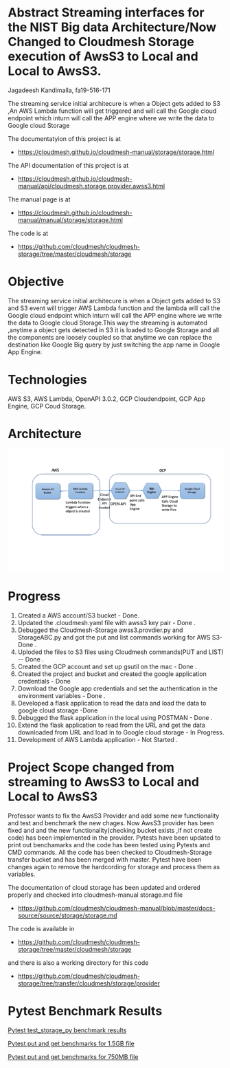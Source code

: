 # Abstract Streaming interfaces for the NIST Big data Architecture/Now Changed to Cloudmesh Storage execution of AwsS3 to Local and Local to AwsS3.

Jagadeesh Kandimalla, fa19-516-171 

The streaming service initial architecure is when a Object gets added to S3 ,An AWS Lambda function will get triggered and will call the Google cloud endpoint which inturn will call the APP engine where we write the data to Google cloud Storage


The documentatyion of this project is at 

* <https://cloudmesh.github.io/cloudmesh-manual/storage/storage.html>

The API documentation of this project is at

* <https://cloudmesh.github.io/cloudmesh-manual/api/cloudmesh.storage.provider.awss3.html>

The manual page is at 

* <https://cloudmesh.github.io/cloudmesh-manual/manual/storage/storage.html>


The code is at 

* <https://github.com/cloudmesh/cloudmesh-storage/tree/master/cloudmesh/storage>



# Objective

The streaming service initial architecure is when a Object gets added to S3 and S3 event will trigger AWS Lambda function and the lambda will call the Google cloud endpoint which inturn will call the APP engine where we write the data to Google cloud Storage.This way the streaming is automated ,anytime a object gets detected in S3 it is loaded to Google Storage and all the components are loosely coupled so that anytime we can replace the destination like Google Big query by just switching the app name in Google App Engine.


# Technologies

AWS S3,
AWS Lambda,
OpenAPI 3.0.2,
GCP Cloudendpoint,
GCP App Engine,
GCP Coud Storage.

# Architecture

![architecture](images/architecuture-171.png)

# Progress
1. Created a AWS account/S3 bucket - Done.
2. Updated the .cloudmesh.yaml file with awss3 key pair - Done .
3. Debugged the Cloudmesh-Storage awss3.provdier.py and StorageABC.py and got the put and list commands working for AWS S3- Done .
4. Uploded the files to S3 files using Cloudmesh commands(PUT and LIST) -- Done . 
5. Created the GCP account and set up gsutil on the mac - Done .
6. Created the project and bucket and created the google application credentials - Done 
7. Download the Google app credentials and set the authentication in the environment variables - Done . 
8. Developed a flask application to read the data and load the data to google cloud storage -Done 
9. Debugged the flask application in the local using POSTMAN - Done . 
10. Extend the flask application to read from the URL and get the data downloaded from URL and load in to Google cloud storage - In Progress.<br/>
11. Development of AWS Lambda application - Not Started . 

# Project Scope changed from streaming to AwsS3 to Local and Local to AwsS3

Professor wants to fix the AwsS3 Provider and add some new functionality and test and benchmark the new chages.
Now AwsS3 provider has been fixed and and the new functionality(checking bucket exists ,if not create code) has been implemented in the provider.
Pytests have been updated to print out benchamarks and the code has been tested using Pytests and CMD commands.
All the code has been checked to Cloudmesh-Storage transfer bucket and has been merged with master.
Pytest have been changes again to remove the hardcording for storage and process them as variables.

The documentation of cloud storage has been updated and ordered properly and checked into cloudmesh-manual storage.md file

* <https://github.com/cloudmesh/cloudmesh-manual/blob/master/docs-source/source/storage/storage.md>

The code is available in 

* <https://github.com/cloudmesh/cloudmesh-storage/tree/master/cloudmesh/storage>

and there is also a working directory for this code

* <https://github.com/cloudmesh/cloudmesh-storage/tree/transfer/cloudmesh/storage/provider>


# Pytest Benchmark Results

[Pytest test_storage_py benchmark results](../project/awss3storagebenchmarks.txt)

[Pytest put and get benchmarks for 1.5GB file](../project/cloud-awss3-fa19-171.txt)

[Pytest put and get benchmarks for 750MB file](../project/cloud-awss3-fa19-171-750MB.txt)






